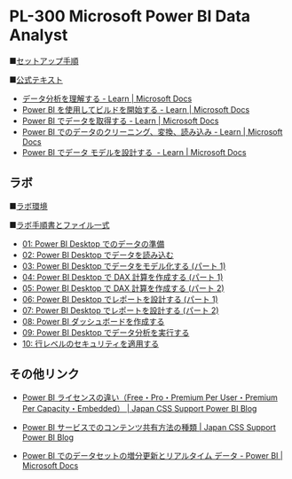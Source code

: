 # PL-300 Microsoft Power BI Data Analyst

■[セットアップ手順](https://publicsharestor.blob.core.windows.net/pl300/Opening.pdf)

■[公式テキスト](https://docs.microsoft.com/ja-jp/learn/certifications/courses/pl-300t00)

* [データ分析を理解する - Learn | Microsoft Docs](https://docs.microsoft.com/ja-jp/learn/modules/data-analytics-microsoft/)
* [Power BI を使用してビルドを開始する - Learn | Microsoft Docs](https://docs.microsoft.com/ja-jp/learn/modules/get-started-with-power-bi/)
* [Power BI でデータを取得する - Learn | Microsoft Docs](https://docs.microsoft.com/ja-jp/learn/modules/get-data/)
* [Power BI でのデータのクリーニング、変換、読み込み - Learn | Microsoft Docs](https://docs.microsoft.com/ja-jp/learn/modules/clean-data-power-bi/)
* [Power BI でデータ モデルを設計する  - Learn | Microsoft Docs](https://docs.microsoft.com/ja-jp/learn/modules/design-model-power-bi/)

## ラボ

■[ラボ環境](https://aka.ms/lab-env)

■[ラボ手順書とファイル一式](https://github.com/sakkuru/PL-300-Microsoft-Power-BI-Data-Analyst.ja-jp)

* [01: Power BI Desktop でのデータの準備](https://github.com/sakkuru/PL-300-Microsoft-Power-BI-Data-Analyst.ja-jp/blob/main/Instructions/01-prepare-data-with-power-query-in-power-bi-desktop.md)
* [02: Power BI Desktop でデータを読み込む](https://github.com/sakkuru/PL-300-Microsoft-Power-BI-Data-Analyst.ja-jp/blob/main/Instructions/02-load-data-with-power-query-in-power-bi-desktop.md)
* [03: Power BI Desktop でデータをモデル化する (パート 1)](https://github.com/sakkuru/PL-300-Microsoft-Power-BI-Data-Analyst.ja-jp/blob/main/Instructions/03-configure-data-model-in-power-bi-desktop.md)
* [04: Power BI Desktop で DAX 計算を作成する (パート 1)](https://github.com/sakkuru/PL-300-Microsoft-Power-BI-Data-Analyst.ja-jp/blob/main/Instructions/04-create-dax-calculations-in-power-bi-desktop.md)
* [05: Power BI Desktop で DAX 計算を作成する (パート 2)](https://github.com/sakkuru/PL-300-Microsoft-Power-BI-Data-Analyst.ja-jp/blob/main/Instructions/05-create-dax-calculations-in-power-bi-desktop-advanced.md)
* [06: Power BI Desktop でレポートを設計する (パート 1)](https://github.com/sakkuru/PL-300-Microsoft-Power-BI-Data-Analyst.ja-jp/blob/main/Instructions/06-design-report-in-power-bi-desktop.md)
* [07: Power BI Desktop でレポートを設計する (パート 2)](https://github.com/sakkuru/PL-300-Microsoft-Power-BI-Data-Analyst.ja-jp/blob/main/Instructions/07-design-report-in-power-bi-desktop-enhanced.md)
* [08: Power BI ダッシュボードを作成する](https://github.com/sakkuru/PL-300-Microsoft-Power-BI-Data-Analyst.ja-jp/blob/main/Instructions/08-create-power-bi-dashboard.md)
* [09: Power BI Desktop でデータ分析を実行する](https://github.com/sakkuru/PL-300-Microsoft-Power-BI-Data-Analyst.ja-jp/blob/main/Instructions/09-perform-data-analysis-in-power-bi-desktop.md)
* [10: 行レベルのセキュリティを適用する](https://github.com/sakkuru/PL-300-Microsoft-Power-BI-Data-Analyst.ja-jp/blob/main/Instructions/10-row-level-security.md)

## その他リンク

* [Power BI ライセンスの違い（Free・Pro・Premium Per User・Premium Per Capacity・Embedded） | Japan CSS Support Power BI Blog](https://jpbap-sqlbi.github.io/blog/powerbi/pbi_license/)

* [Power BI サービスでのコンテンツ共有方法の種類 | Japan CSS Support Power BI Blog](https://jpbap-sqlbi.github.io/blog/powerbi/pbi_contents_share_1/)
* [Power BI でのデータセットの増分更新とリアルタイム データ - Power BI | Microsoft Docs](https://docs.microsoft.com/ja-jp/power-bi/connect-data/incremental-refresh-overview)
